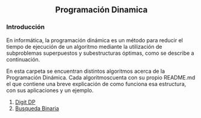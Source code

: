 <div align="center">
  
  ## Programación Dinamica
    
</div>

### Introducción

En informática, la programación dinámica es un método para reducir el tiempo de ejecución de un algoritmo mediante la utilización de subproblemas superpuestos y subestructuras óptimas, como se describe a continuación.

 En esta carpeta se encuentran distintos algoritmos acerca de la Programación Dinámica. Cada algoritmoscuenta con su propio README.md el que contiene una breve explicación de como funciona esa estructura, con sus aplicaciones y un ejemplo.
 
 1. [Digit DP](https://github.com/Khenya/Algoritmica/tree/main/Programaci%C3%B3n%20Dinamica/Digit%20DP)
 2. [Busqueda Binaria](https://github.com/Khenya/Algoritmica/tree/main/Programaci%C3%B3n%20Dinamica/Subset%20Sum%20DP)


</div>
